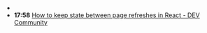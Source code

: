 -
- **17:58** [How to keep state between page refreshes in React - DEV Community](https://dev.to/jorensm/how-to-keep-state-between-page-refreshes-in-react-3801)